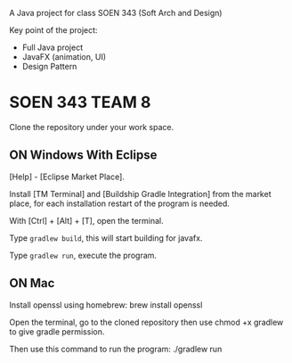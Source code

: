 A Java project for class SOEN 343 (Soft Arch and Design)

Key point of the project:

- Full Java project
- JavaFX (animation, UI)
- Design Pattern

# SOEN 343  TEAM 8

Clone the repository under your work space.

## ON Windows With Eclipse

[Help] - [Eclipse Market Place].

Install [TM Terminal] and [Buildship Gradle Integration] from the market place, for each installation restart of the program is needed.

With [Ctrl] + [Alt] + [T], open the terminal.

Type <code>gradlew build</code>, this will start building for javafx.

Type <code>gradlew run</code>, execute the program.


## ON Mac

Install openssl using homebrew: brew install openssl

Open the terminal, go to the cloned repository then use chmod +x gradlew to give gradle permission.

Then use this command to run the program: ./gradlew run
